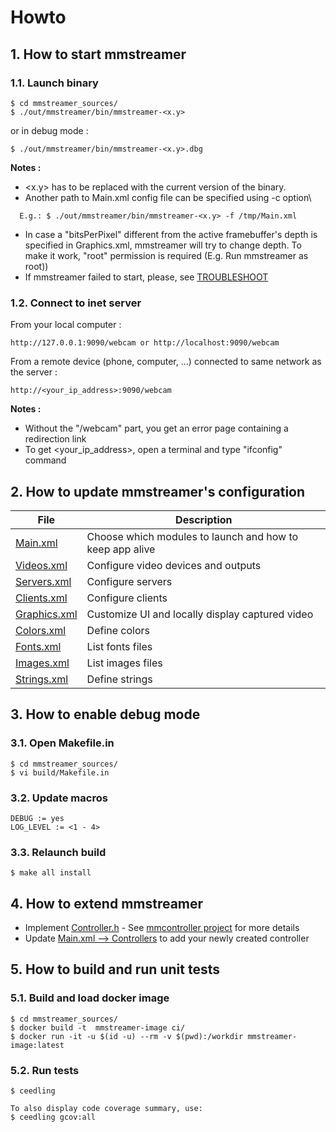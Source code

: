 # Howto

## 1. How to start mmstreamer

### 1.1. Launch binary
```
$ cd mmstreamer_sources/
$ ./out/mmstreamer/bin/mmstreamer-<x.y>
```
or in debug mode :
```
$ ./out/mmstreamer/bin/mmstreamer-<x.y>.dbg
```

**Notes :**
- <x.y> has to be replaced with the current version of the binary.
- Another path to Main.xml config file can be specified using -c option\
```
  E.g.: $ ./out/mmstreamer/bin/mmstreamer-<x.y> -f /tmp/Main.xml
```
- In case a "bitsPerPixel" different from the active framebuffer's depth is specified in
  Graphics.xml, mmstreamer will try to change depth. To make it work, "root" permission
  is required (E.g. Run mmstreamer as root))
- If mmstreamer failed to start, please, see [TROUBLESHOOT](TROUBLESHOOT.md)

### 1.2. Connect to inet server

From your local computer :
```
http://127.0.0.1:9090/webcam or http://localhost:9090/webcam
```
From a remote device (phone, computer, ...) connected to same network as the server :
```
http://<your_ip_address>:9090/webcam
```

**Notes :**
- Without the "/webcam" part, you get an error page containing a redirection link
- To get <your_ip_address>, open a terminal and type "ifconfig" command

## 2. How to update mmstreamer's configuration

| File | Description |
| --- | --- |
| [Main.xml](../res/drawer2/Main.xml) | Choose which modules to launch and how to keep app alive |
| [Videos.xml](../res/drawer2/configs/Videos.xml) | Configure video devices and outputs |
| [Servers.xml](../res/drawer2/configs/Servers.xml) | Configure servers |
| [Clients.xml](../res/drawer2/configs/Clients.xml) | Configure clients |
| [Graphics.xml](../res/drawer2/configs/Graphics.xml) | Customize UI and locally display captured video |
| [Colors.xml](../res/drawer2/common/Colors.xml) | Define colors |
| [Fonts.xml](../res/drawer2/common/Fonts.xml) | List fonts files |
| [Images.xml](../res/drawer2/common/Images.xml) | List images files |
| [Strings.xml](../res/drawer2/common/Strings.xml) | Define strings |

## 3. How to enable debug mode

### 3.1. Open Makefile.in
```
$ cd mmstreamer_sources/
$ vi build/Makefile.in
```

### 3.2. Update macros
```
DEBUG := yes
LOG_LEVEL := <1 - 4>
```

### 3.3. Relaunch build
```
$ make all install
```

## 4. How to extend mmstreamer
- Implement [Controller.h](../inc/export/Controller.h) - See [mmcontroller project](https://github.com/BoubacarDiene/mmcontroller) for more details
- Update [Main.xml --> Controllers](../res/drawer2/Main.xml) to add your newly created controller

## 5. How to build and run unit tests

### 5.1. Build and load docker image
```
$ cd mmstreamer_sources/
$ docker build -t  mmstreamer-image ci/
$ docker run -it -u $(id -u) --rm -v $(pwd):/workdir mmstreamer-image:latest
```

### 5.2. Run tests
```
$ ceedling

To also display code coverage summary, use:
$ ceedling gcov:all
```

